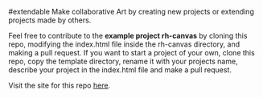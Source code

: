 #extendable
Make collaborative Art by creating new projects or extending projects made by others. 

Feel free to contribute to the <b>example project rh-canvas</b> by cloning this repo, modifying the index.html file inside the rh-canvas directory, and making a pull request. If you want to start a project of your own, clone this repo, copy the template directory, rename it with your projects name, describe your project in the index.html file and make a pull request.  

Visit the site for this repo [here](https://strawstack.github.com/extendable/). 
